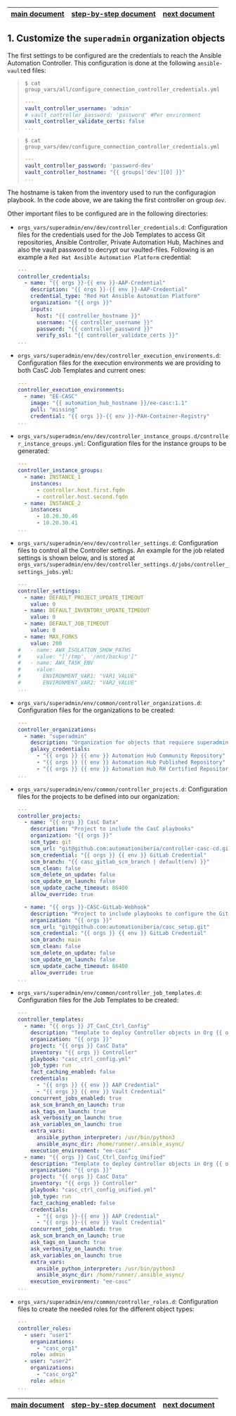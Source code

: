 | [main document][main_doc] | [step-by-step document][step-by-step] | [next document][step_2] |
|:--:|:--:|:--:|

## 1. Customize the `superadmin` organization objects

The first settings to be configured are the credentials to reach the Ansible Automation Controller. This configuration is done at the following `ansible-vault`ed files:


> ```console
> $ cat group_vars/all/configure_connection_controller_credentials.yml
> ```
> ```yaml
> ---
> vault_controller_username: 'admin'
> # vault_controller_password: 'password' #Per environment
> vault_controller_validate_certs: false
> ...

> ```console
> $ cat group_vars/dev/configure_connection_controller_credentials.yml
> ```
> ```yaml
> ---
> vault_controller_password: 'password-dev'
> vault_controller_hostname: "{{ groups['dev'][0] }}"
> ...
> ```

The hostname is taken from the inventory used to run the configuragion playbook. In the code above, we are taking the first controller on group `dev`.

Other important files to be configured are in the following directories:

* `orgs_vars/superadmin/env/dev/controller_credentials.d`: Configuration files for the credentials used for the Job Templates to access Git repositories, Ansible Controller, Private Automation Hub, Machines and also the vault password to decrypt our vaulted-files. Following is an example a `Red Hat Ansible Automation Platform` credential:
  ```yaml
  ---
  controller_credentials:
    - name: "{{ orgs }}-{{ env }}-AAP-Credential"
      description: "{{ orgs }}-{{ env }}-AAP-Credential"
      credential_type: "Red Hat Ansible Automation Platform"
      organization: "{{ orgs }}"
      inputs:
        host: "{{ controller_hostname }}"
        username: "{{ controller_username }}"
        password: "{{ controller_password }}"
        verify_ssl: "{{ controller_validate_certs }}"
  ...
  ```
* `orgs_vars/superadmin/env/dev/controller_execution_environments.d`: Configuration files for the execution environments we are providing to both CasC Job Templates and current ones:
  ```yaml
  ---
  controller_execution_environments:
    - name: "EE-CASC"
      image: "{{ automation_hub_hostname }}/ee-casc:1.1"
      pull: "missing"
      credential: "{{ orgs }}-{{ env }}-PAH-Container-Registry"
  ...
  ```
* `orgs_vars/superadmin/env/dev/controller_instance_groups.d/controller_instance_groups.yml`: Configuration files for the instance groups to be generated:
  ```yaml
  ---
  controller_instance_groups:
    - name: INSTANCE_1
      instances:
        - controller.host.first.fqdn
        - controller.host.second.fqdn
    - name: INSTANCE_2
      instances:
        - 10.20.30.40
        - 10.20.30.41
  ...
  ```
* `orgs_vars/superadmin/env/dev/controller_settings.d`: Configuration files to control all the Controller settings. An example for the job related settings is shown below, and is stored at `orgs_vars/superadmin/env/dev/controller_settings.d/jobs/controller_settings_jobs.yml`:
  ```yaml
  ---
  controller_settings:
    - name: DEFAULT_PROJECT_UPDATE_TIMEOUT
      value: 0
    - name: DEFAULT_INVENTORY_UPDATE_TIMEOUT
      value: 0
    - name: DEFAULT_JOB_TIMEOUT
      value: 0
    - name: MAX_FORKS
      value: 200
  #   - name: AWX_ISOLATION_SHOW_PATHS
  #     value: "['/tmp', '/mnt/backup']"
  #   - name: AWX_TASK_ENV
  #     value:
  #       ENVIRONMENT_VAR1: "VAR1_VALUE"
  #       ENVIRONMENT_VAR2: "VAR2_VALUE"
  ...
  ```
* `orgs_vars/superadmin/env/common/controller_organizations.d`: Configuration files for the organizations to be created:
  ```yaml
  ---
  controller_organizations:
    - name: "superadmin"
      description: "Organization for objects that requiere superadmin powers"
      galaxy_credentials:
        - "{{ orgs }} {{ env }} Automation Hub Community Repository"
        - "{{ orgs }} {{ env }} Automation Hub Published Repository"
        - "{{ orgs }} {{ env }} Automation Hub RH Certified Repository"
  ...
  ```
* `orgs_vars/superadmin/env/common/controller_projects.d`: Configuration files for the projects to be defined into our organization:
  ```yaml
  ---
  controller_projects:
    - name: "{{ orgs }} CasC Data"
      description: "Project to include the CasC playbooks"
      organization: "{{ orgs }}"
      scm_type: git
      scm_url: "git@github.com:automationiberia/controller-casc-cd.git"
      scm_credential: "{{ orgs }} {{ env }} GitLab Credential"
      scm_branch: "{{ casc_gitlab_scm_branch | default(env) }}"
      scm_clean: false
      scm_delete_on_update: false
      scm_update_on_launch: false
      scm_update_cache_timeout: 86400
      allow_override: true

    - name: "{{ orgs }}-CASC-GitLab-Webhook"
      description: "Project to include playbooks to configure the GitLab Webhooks for the CasC to be able to run"
      organization: "{{ orgs }}"
      scm_url: "git@github.com:automationiberia/casc_setup.git"
      scm_credential: "{{ orgs }} {{ env }} GitLab Credential"
      scm_branch: main
      scm_clean: false
      scm_delete_on_update: false
      scm_update_on_launch: false
      scm_update_cache_timeout: 86400
      allow_override: true
  ...
  ```
* `orgs_vars/superadmin/env/common/controller_job_templates.d`: Configuration files for the Job Templates to be created:
  ```yaml
  ---
  controller_templates:
    - name: "{{ orgs }} JT_CasC_Ctrl_Config"
      description: "Template to deploy Controller objects in Org {{ orgs }}"
      organization: "{{ orgs }}"
      project: "{{ orgs }} CasC Data"
      inventory: "{{ orgs }} Controller"
      playbook: "casc_ctrl_config.yml"
      job_type: run
      fact_caching_enabled: false
      credentials:
        - "{{ orgs }} {{ env }} AAP Credential"
        - "{{ orgs }} {{ env }} Vault Credential"
      concurrent_jobs_enabled: true
      ask_scm_branch_on_launch: true
      ask_tags_on_launch: true
      ask_verbosity_on_launch: true
      ask_variables_on_launch: true
      extra_vars:
        ansible_python_interpreter: /usr/bin/python3
        ansible_async_dir: /home/runner/.ansible_async/
      execution_environment: "ee-casc"
    - name: "{{ orgs }} CasC_Ctrl_Config_Unified"
      description: "Template to deploy Controller objects in Org {{ orgs }}"
      organization: "{{ orgs }}"
      project: "{{ orgs }} CasC Data"
      inventory: "{{ orgs }} Controller"
      playbook: "casc_ctrl_config_unified.yml"
      job_type: run
      fact_caching_enabled: false
      credentials:
        - "{{ orgs }}-{{ env }} AAP Credential"
        - "{{ orgs }}-{{ env }} Vault Credential"
      concurrent_jobs_enabled: true
      ask_scm_branch_on_launch: true
      ask_tags_on_launch: true
      ask_verbosity_on_launch: true
      ask_variables_on_launch: true
      extra_vars:
        ansible_python_interpreter: /usr/bin/python3
        ansible_async_dir: /home/runner/.ansible_async/
      execution_environment: "ee-casc"
  ...
  ```
* `orgs_vars/superadmin/env/common/controller_roles.d`: Configuration files to create the needed roles for the different object types:
  ```yaml
  ---
  controller_roles:
    - user: "user1"
      organizations:
        - "casc_org1"
      role: admin
    - user: "user2"
      organizations:
        - "casc_org2"
      role: admin
  ...
  ```

| [main document][main_doc] | [step-by-step document][step-by-step] | [next document][step_2] |
|:--:|:--:|:--:|

[main_doc]: README.md
[step-by-step]: README_step_by_step.md
[step_2]: README_step_2.md
